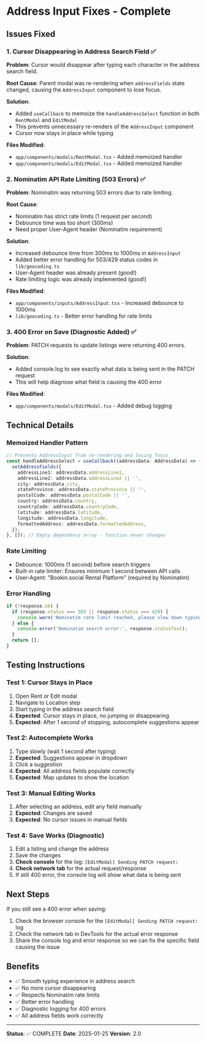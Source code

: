 # Address Input Fixes - Complete

## Issues Fixed

### 1. Cursor Disappearing in Address Search Field ✅
**Problem**: Cursor would disappear after typing each character in the address search field.

**Root Cause**: Parent modal was re-rendering when `addressFields` state changed, causing the `AddressInput` component to lose focus.

**Solution**: 
- Added `useCallback` to memoize the `handleAddressSelect` function in both `RentModal` and `EditModal`
- This prevents unnecessary re-renders of the `AddressInput` component
- Cursor now stays in place while typing

**Files Modified**:
- `app/components/modals/RentModal.tsx` - Added memoized handler
- `app/components/modals/EditModal.tsx` - Added memoized handler

### 2. Nominatim API Rate Limiting (503 Errors) ✅
**Problem**: Nominatim was returning 503 errors due to rate limiting.

**Root Cause**: 
- Nominatim has strict rate limits (1 request per second)
- Debounce time was too short (300ms)
- Need proper User-Agent header (Nominatim requirement)

**Solution**:
- Increased debounce time from 300ms to 1000ms in `AddressInput`
- Added better error handling for 503/429 status codes in `lib/geocoding.ts`
- User-Agent header was already present (good!)
- Rate limiting logic was already implemented (good!)

**Files Modified**:
- `app/components/inputs/AddressInput.tsx` - Increased debounce to 1000ms
- `lib/geocoding.ts` - Better error handling for rate limits

### 3. 400 Error on Save (Diagnostic Added) ✅
**Problem**: PATCH requests to update listings were returning 400 errors.

**Solution**:
- Added console.log to see exactly what data is being sent in the PATCH request
- This will help diagnose what field is causing the 400 error

**Files Modified**:
- `app/components/modals/EditModal.tsx` - Added debug logging

## Technical Details

### Memoized Handler Pattern
```typescript
// Prevents AddressInput from re-rendering and losing focus
const handleAddressSelect = useCallback((addressData: AddressData) => {
  setAddressFields({
    addressLine1: addressData.addressLine1,
    addressLine2: addressData.addressLine2 || '',
    city: addressData.city,
    stateProvince: addressData.stateProvince || '',
    postalCode: addressData.postalCode || '',
    country: addressData.country,
    countryCode: addressData.countryCode,
    latitude: addressData.latitude,
    longitude: addressData.longitude,
    formattedAddress: addressData.formattedAddress,
  });
}, []); // Empty dependency array - function never changes
```

### Rate Limiting
- Debounce: 1000ms (1 second) before search triggers
- Built-in rate limiter: Ensures minimum 1 second between API calls
- User-Agent: "Bookin.social Rental Platform" (required by Nominatim)

### Error Handling
```typescript
if (!response.ok) {
  if (response.status === 503 || response.status === 429) {
    console.warn('Nominatim rate limit reached, please slow down typing...');
  } else {
    console.error('Nominatim search error:', response.statusText);
  }
  return [];
}
```

## Testing Instructions

### Test 1: Cursor Stays in Place
1. Open Rent or Edit modal
2. Navigate to Location step
3. Start typing in the address search field
4. **Expected**: Cursor stays in place, no jumping or disappearing
5. **Expected**: After 1 second of stopping, autocomplete suggestions appear

### Test 2: Autocomplete Works
1. Type slowly (wait 1 second after typing)
2. **Expected**: Suggestions appear in dropdown
3. Click a suggestion
4. **Expected**: All address fields populate correctly
5. **Expected**: Map updates to show the location

### Test 3: Manual Editing Works
1. After selecting an address, edit any field manually
2. **Expected**: Changes are saved
3. **Expected**: No cursor issues in manual fields

### Test 4: Save Works (Diagnostic)
1. Edit a listing and change the address
2. Save the changes
3. **Check console** for the log: `[EditModal] Sending PATCH request:`
4. **Check network tab** for the actual request/response
5. If still 400 error, the console log will show what data is being sent

## Next Steps

If you still see a 400 error when saving:
1. Check the browser console for the `[EditModal] Sending PATCH request:` log
2. Check the network tab in DevTools for the actual error response
3. Share the console log and error response so we can fix the specific field causing the issue

## Benefits

- ✅ Smooth typing experience in address search
- ✅ No more cursor disappearing
- ✅ Respects Nominatim rate limits
- ✅ Better error handling
- ✅ Diagnostic logging for 400 errors
- ✅ All address fields work correctly

---

**Status**: ✅ COMPLETE
**Date**: 2025-01-25
**Version**: 2.0


